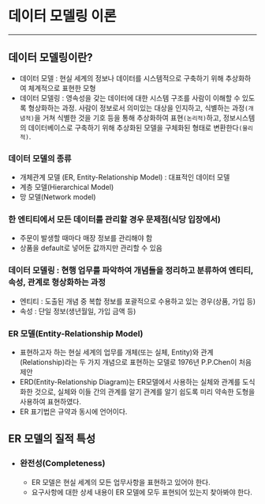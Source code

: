 # 데이터 모델링 이론
---
## 데이터 모델링이란?
- 데이터 모델 : 현실 세계의 정보나 데이터를 시스템적으로 구축하기 위해 추상화하여 체계적으로 표현한 모형
- 데이터 모델링 : 영속성을 갖는 데이터에 대한 시스템 구조를 사람이 이해할 수 있도록 형상화하는 과정.
사람이 정보로서 의미있는 대상을 인지하고, 식별하는 과정`(개념적)`을 거쳐 식별한 것을 기호 등을 통해 추상화하여 표현`(논리적)`하고, 정보시스템의 데이터베이스로 구축하기 위해 추상화된 모델을 구체화된 형태로 변환한다`(물리적)`.

### 데이터 모델의 종류
- 개체관계 모델 (ER, Entity-Relationship Model) : 대표적인 데이터 모델
- 계층 모델(Hierarchical Model)
- 망 모델(Network model)

### 한 엔티티에서 모든 데이터를 관리할 경우 문제점(식당 입장에서)
- 주문이 발생할 때마다 매장 정보를 관리해야 함
- 상품을 default로 넣어둔 값까지만 관리할 수 있음

### 데이터 모델링 : 현행 업무를 파악하여 개념들을 정리하고 분류하여 엔티티, 속성, 관계로 형상화하는 과정
- 엔티티 : 도출된 개념 중 복합 정보를 포괄적으로 수용하고 있는 경우(상품, 가입 등)
- 속성 : 단일 정보(생년월일, 가입 금액 등)

### ER 모델(Entity-Relationship Model)
- 표현하고자 하는 현실 세계의 업무를 개체(또는 실체, Entity)와 관계(Relationship)라는 두 가지 개념으로 표현하는 모델로 1976년 P.P.Chen이 처음 제안
- ERD(Entity-Relationship Diagram)는 ER모델에서 사용하는 실체와 관계를 도식화한 것으로, 실체와 이들 간의 관계를 알기 관계를 알기 쉽도록 미리 약속한 도형을 사용하여 표현하였다.
- ER 표기법은 규약과 동시에 언어이다.
## ER 모델의 질적 특성
* ### 완전성(Completeness)
    - ER 모델은 현실 세계의 모든 업무사항을 표현하고 있어야 한다.
    - 요구사항에 대한 상세 내용이 ER 모델에 모두 표현되어 있는지 찾아봐야 한다.